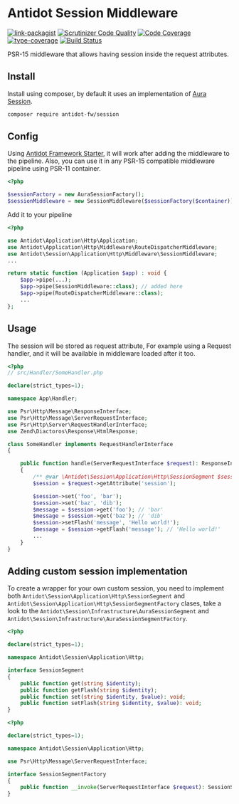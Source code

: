 # Antidot Session Middleware

[![link-packagist](https://img.shields.io/packagist/v/antidot-fw/session.svg?style=flat-square)](https://packagist.org/packages/antidot-fw/session)
[![Scrutinizer Code Quality](https://scrutinizer-ci.com/g/antidot-framework/session-middleware/badges/quality-score.png?b=1.x.x)](https://scrutinizer-ci.com/g/antidot-framework/session-middleware/?branch=1.x.x)
[![Code Coverage](https://scrutinizer-ci.com/g/antidot-framework/session-middleware/badges/coverage.png?b=1.x.x)](https://scrutinizer-ci.com/g/antidot-framework/session-middleware/?branch=1.x.x)
[![type-coverage](https://shepherd.dev/github/antidot-framework/react-framework/coverage.svg)](https://shepherd.dev/github/antidot-framework/react-framework)
[![Build Status](https://scrutinizer-ci.com/g/antidot-framework/session-middleware/badges/build.png?b=1.x.x)](https://scrutinizer-ci.com/g/antidot-framework/session-middleware/build-status/1.x.x)

PSR-15 middleware that allows having session inside the request attributes.

## Install

Install using composer, by default it uses an implementation of [Aura Session](https://github.com/auraphp/Aura.Session).

```bash
composer require antidot-fw/session
```

## Config

Using [Antidot Framework Starter](), it will work after adding the middleware to the pipeline. Also, you can use it in any
PSR-15 compatible middleware pipeline using PSR-11 container.

```php
<?php

$sessionFactory = new AuraSessionFactory();
$sessionMiddleware = new SessionMiddleware($sessionFactory($container));
```

Add it to your pipeline

```php
<?php

use Antidot\Application\Http\Application;
use Antidot\Application\Http\Middleware\RouteDispatcherMiddleware;
use Antidot\Session\Application\Http\Middleware\SessionMiddleware;
...

return static function (Application $app) : void {
    $app->pipe(...);
    $app->pipe(SessionMiddleware::class); // added here
    $app->pipe(RouteDispatcherMiddleware::class);
    ...
};

```

## Usage

The session will be stored as request attribute, For example using a Request handler, and it will be available in middleware 
loaded after it too.

```php
<?php
// src/Handler/SomeHandler.php

declare(strict_types=1);

namespace App\Handler;

use Psr\Http\Message\ResponseInterface;
use Psr\Http\Message\ServerRequestInterface;
use Psr\Http\Server\RequestHandlerInterface;
use Zend\Diactoros\Response\HtmlResponse;

class SomeHandler implements RequestHandlerInterface
{

    public function handle(ServerRequestInterface $request): ResponseInterface
    {
        /** @var \Antidot\Session\Application\Http\SessionSegment $session */
        $session = $request->getAttribute('session');

        $session->set('foo', 'bar');
        $session->set('baz', 'dib');
        $message = $session->get('foo'); // 'bar'
        $message = $session->get('baz'); // 'dib'
        $session->setFlash('message', 'Hello world!');
        $message = $session->getFlash('message'); // 'Hello world!'
        ...
    }
}
```

## Adding custom session implementation

To create a wrapper for your own custom session, you need to implement both `Antidot\Session\Application\Http\SessionSegment` 
and  `Antidot\Session\Application\Http\SessionSegmentFactory` clases, take a look to the 
`Antidot\Session\Infrastructure\AuraSessionSegment` and `Antidot\Session\Infrastructure\AuraSessionSegmentFactory`.

```php
<?php

declare(strict_types=1);

namespace Antidot\Session\Application\Http;

interface SessionSegment
{
    public function get(string $identity);
    public function getFlash(string $identity);
    public function set(string $identity, $value): void;
    public function setFlash(string $identity, $value): void;
}
```

```php
<?php

declare(strict_types=1);

namespace Antidot\Session\Application\Http;

use Psr\Http\Message\ServerRequestInterface;

interface SessionSegmentFactory
{
    public function __invoke(ServerRequestInterface $request): SessionSegment;
}
```
